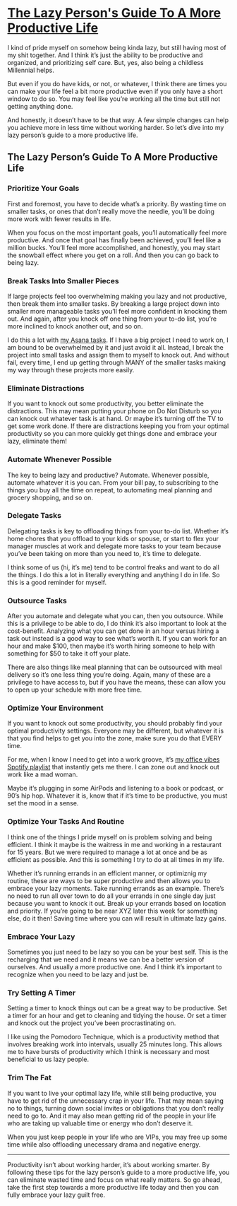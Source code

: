 # [The Lazy Person's Guide To A More Productive Life](https://anindigoday.com/the-lazy-persons-guide-to-a-more-productive-life/)
I kind of pride myself on somehow being kinda lazy, but still having most of my shit together. And I think it’s just the ability to be productive and organized, and prioritizing self care. But, yes, also being a childless Millennial helps.

But even if you do have kids, or not, or whatever, I think there are times you can make your life feel a bit more productive even if you only have a short window to do so. You may feel like you’re working all the time but still not getting anything done.

And honestly, it doesn’t have to be that way. A few simple changes can help you achieve more in less time without working harder. So let’s dive into my lazy person’s guide to a more productive life.

The Lazy Person’s Guide To A More Productive Life
----------

### Prioritize Your Goals ###

First and foremost, you have to decide what’s a priority. By wasting time on smaller tasks, or ones that don’t really move the needle, you’ll be doing more work with fewer results in life.

When you focus on the most important goals, you’ll automatically feel more productive. And once that goal has finally been achieved, you’ll feel like a million bucks. You’ll feel more accomplished, and honestly, you may start the snowball effect where you get on a roll. And then you can go back to being lazy.

### Break Tasks Into Smaller Pieces ###

If large projects feel too overwhelming making you lazy and not productive, then break them into smaller tasks. By breaking a large project down into smaller more manageable tasks you’ll feel more confident in knocking them out. And again, after you knock off one thing from your to-do list, you’re more inclined to knock another out, and so on.

I do this a lot with [my Asana tasks](https://anindigoday.com/how-to-use-asana/). If I have a big project I need to work on, I am bound to be overwhelmed by it and just avoid it all. Instead, I break the project into small tasks and assign them to myself to knock out. And without fail, every time, I end up getting through MANY of the smaller tasks making my way through these projects more easily.

### Eliminate Distractions ###

If you want to knock out some productivity, you better eliminate the distractions. This may mean putting your phone on Do Not Disturb so you can knock out whatever task is at hand. Or maybe it’s turning off the TV to get some work done. If there are distractions keeping you from your optimal productivity so you can more quickly get things done and embrace your lazy, eliminate them!

### Automate Whenever Possible ###

The key to being lazy and productive? Automate. Whenever possible, automate whatever it is you can. From your bill pay, to subscribing to the things you buy all the time on repeat, to automating meal planning and grocery shopping, and so on.

### Delegate Tasks ###

Delegating tasks is key to offloading things from your to-do list. Whether it’s home chores that you offload to your kids or spouse, or start to flex your manager muscles at work and delegate more tasks to your team because you’ve been taking on more than you need to, it’s time to delegate.

I think some of us (hi, it’s me) tend to be control freaks and want to do all the things. I do this a lot in literally everything and anything I do in life. So this is a good reminder for myself.

### Outsource Tasks ###

After you automate and delegate what you can, then you outsource. While this is a privilege to be able to do, I do think it’s also important to look at the cost-benefit. Analyzing what you can get done in an hour versus hiring a task out instead is a good way to see what’s worth it. If you can work for an hour and make $100, then maybe it’s worth hiring someone to help with something for $50 to take it off your plate.

There are also things like meal planning that can be outsourced with meal delivery so it’s one less thing you’re doing. Again, many of these are a privilege to have access to, but if you have the means, these can allow you to open up your schedule with more free time.

### Optimize Your Environment ###

If you want to knock out some productivity, you should probably find your optimal productivity settings. Everyone may be different, but whatever it is that you find helps to get you into the zone, make sure you do that EVERY time.

For me, when I know I need to get into a work groove, it’s [my office vibes Spotify playlist](https://open.spotify.com/playlist/4XwyN003POeDIEt6U0gMNn?si=7fa30a3975ba4881) that instantly gets me there. I can zone out and knock out work like a mad woman.

Maybe it’s plugging in some AirPods and listening to a book or podcast, or 90’s hip hop. Whatever it is, know that if it’s time to be productive, you must set the mood in a sense.

### Optimize Your Tasks And Routine ###

I think one of the things I pride myself on is problem solving and being efficient. I think it maybe is the waitress in me and working in a restaurant for 15 years. But we were required to manage a lot at once and be as efficient as possible. And this is something I try to do at all times in my life.

Whether it’s running errands in an efficient manner, or optimiznig my routine, these are ways to be super productive and then allows you to embrace your lazy moments. Take running errands as an example. There’s no need to run all over town to do all your errands in one single day just because you want to knock it out. Break up your errands based on location and priority. If you’re going to be near XYZ later this week for something else, do it then! Saving time where you can will result in ultimate lazy gains.

### Embrace Your Lazy ###

Sometimes you just need to be lazy so you can be your best self. This is the recharging that we need and it means we can be a better version of ourselves. And usually a more productive one. And I think it’s important to recognize when you need to be lazy and just be.

### Try Setting A Timer ###

Setting a timer to knock things out can be a great way to be productive. Set a timer for an hour and get to cleaning and tidying the house. Or set a timer and knock out the project you’ve been procrastinating on.

I like using the Pomodoro Technique, which is a productivity method that involves breaking work into intervals, usually 25 minutes long. This allows me to have bursts of productivity which I think is necessary and most beneficial to us lazy people.

### Trim The Fat ###

If you want to live your optimal lazy life, while still being productive, you have to get rid of the unnecessary crap in your life. That may mean saying no to things, turning down social invites or obligations that you don’t really need to go to. And it may also mean getting rid of the people in your life who are taking up valuable time or energy who don’t deserve it.

When you just keep people in your life who are VIPs, you may free up some time while also offloading unecessary drama and negative energy.

---

Productivity isn’t about working harder, it’s about working smarter. By following these tips for the lazy person’s guide to a more productive life, you can eliminate wasted time and focus on what really matters. So go ahead, take the first step towards a more productive life today and then you can fully embrace your lazy guilt free.